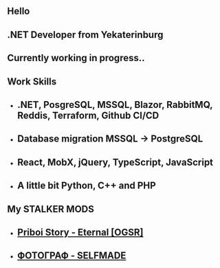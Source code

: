 ## Hello

## **.NET Developer from Yekaterinburg**

## Currently working **in progress..**

## **Work Skills**
- ## .NET, PosgreSQL, MSSQL, Blazor, RabbitMQ, Reddis, Terraform, Github CI/CD
- ## Database migration MSSQL -> PostgreSQL
- ## React, MobX, jQuery, TypeScript, JavaScript
- ## A little bit Python, C++ and PHP

## **My STALKER MODS**
- ## [Priboi Story - Eternal [OGSR]](https://ap-pro.ru/forums/topic/2963-priboi-story-eternal-ogsr/)
- ## [ФОТОГРАФ - SELFMADE](https://ap-pro.ru/forums/topic/3329-fotograf-selfmade/)
